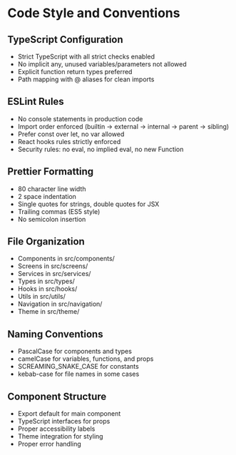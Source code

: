 # Code Style and Conventions

## TypeScript Configuration
- Strict TypeScript with all strict checks enabled
- No implicit any, unused variables/parameters not allowed
- Explicit function return types preferred
- Path mapping with @ aliases for clean imports

## ESLint Rules
- No console statements in production code
- Import order enforced (builtin → external → internal → parent → sibling)
- Prefer const over let, no var allowed
- React hooks rules strictly enforced
- Security rules: no eval, no implied eval, no new Function

## Prettier Formatting
- 80 character line width
- 2 space indentation
- Single quotes for strings, double quotes for JSX
- Trailing commas (ES5 style)
- No semicolon insertion

## File Organization
- Components in src/components/
- Screens in src/screens/
- Services in src/services/
- Types in src/types/
- Hooks in src/hooks/
- Utils in src/utils/
- Navigation in src/navigation/
- Theme in src/theme/

## Naming Conventions
- PascalCase for components and types
- camelCase for variables, functions, and props
- SCREAMING_SNAKE_CASE for constants
- kebab-case for file names in some cases

## Component Structure
- Export default for main component
- TypeScript interfaces for props
- Proper accessibility labels
- Theme integration for styling
- Proper error handling
